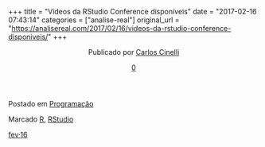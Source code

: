 +++
title = "Vídeos da RStudio Conference disponíveis"
date = "2017-02-16 07:43:14"
categories = ["analise-real"]
original_url = "https://analisereal.com/2017/02/16/videos-da-rstudio-conference-disponiveis/"
+++

<article id="post-3773" class="post-3773 post type-post status-publish format-standard hentry category-programacao tag-r tag-rstudio">
<header class="entry-header">
<p class="entry-meta">
<span class="byline">Publicado por <span
class="author vcard"><a class="url fn n" href="https://analisereal.com/author/carloscinelli/">Carlos
Cinelli</a></span></span>
</p>
<p class="comments-link">
<a href="https://analisereal.com/2017/02/16/videos-da-rstudio-conference-disponiveis/#respond"><span
class="no-reply">0</span></a>
</p>
</header>
<footer class="entry-meta">
<p class="cat-links taxonomy-links">
Postado em
<a href="https://analisereal.com/category/programacao/">Programação</a>
</p>
<p class="tag-links taxonomy-links">
Marcado <a href="https://analisereal.com/tag/r/">R</a>,
<a href="https://analisereal.com/tag/rstudio/">RStudio</a>
</p>
<p class="date-link">
<a href="https://analisereal.com/2017/02/16/videos-da-rstudio-conference-disponiveis/" class="permalink"><span
class="month">fev</span><span class="sep">·</span><span
class="day">16</span></a>
</p>
</footer>
</article>

